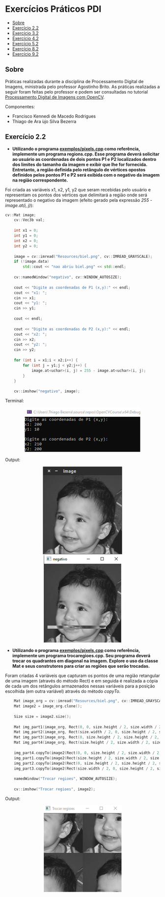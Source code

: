 # Exercícios Práticos PDI

- [Sobre](#-sobre)
- [Exercício 2.2](#-exercício-2.2)
- [Exercício 3.2](#-exercício-2.2)
- [Exercício 4.2](#-exercício-4.2)
- [Exercício 5.2](#-exercício-5.2)
- [Exercício 8.2](#-exercício-8.2)
- [Exercício 9.2](#-exercício-9.2)

## Sobre
Práticas realizadas durante a disciplina de Processamento Digital de Imagens, ministrada pelo professor Agostinho Brito. As práticas realizadas a seguir foram feitas pelo professor e podem ser consultadas no tutorial [Processamento Digital de Imagens com OpenCV](https://agostinhobritojr.github.io/tutorial/pdi/#_pref%C3%A1cio).

Componentes:
- Francisco Kennedi de Macedo Rodrigues
- Thiago de Ara ́ujo Silva Bezerra

## Exercício 2.2
- **Utilizando o programa [exemplos/pixels.cpp](https://agostinhobritojr.github.io/tutorial/pdi/exemplos/pixels.cpp) como referência, implemente um programa regions.cpp. Esse programa deverá solicitar ao usuário as coordenadas de dois pontos P1 e P2 localizados dentro dos limites do tamanho da imagem e exibir que lhe for fornecida. Entretanto, a região definida pelo retângulo de vértices opostos definidos pelos pontos P1 e P2 será exibida com o negativo da imagem na região correspondente.**

Foi criada as variáveis x1, x2, y1, y2 que seram recebidas pelo usuário e representam os pontos dos vértices que delimitará a região onde será representado o negativo da imagem (efeito gerado pela expressão *255 - image.at<uchar>(i, j)*):
```cpp
cv::Mat image;
    cv::Vec3b val;

    int x1 = 0;
    int y1 = 0;
    int x2 = 0;
    int y2 = 0;

    image = cv::imread("Resources/biel.png", cv::IMREAD_GRAYSCALE);
    if (!image.data)
        std::cout << "nao abriu biel.png" << std::endl;

    cv::namedWindow("negativo", cv::WINDOW_AUTOSIZE);

    cout << "Digite as coordenadas de P1 (x,y):" << endl;
    cout << "x1: ";
    cin >> x1;
    cout << "y1: ";
    cin >> y1;

    cout << endl;

    cout << "Digite as coordenadas de P2 (x,y):" << endl;
    cout << "x2: ";
    cin >> x2;
    cout << "y2: ";
    cin >> y2;

    for (int i = x1;i < x2;i++) {
        for (int j = y1;j < y2;j++) {
            image.at<uchar>(i, j) = 255 - image.at<uchar>(i, j);
        }
    }
    
    cv::imshow("negativo", image);

```
Terminal:
<p align="center">
  <img alt="biel_original" src="./exercicio 2.2/terminal.png">
</p>

Output:
<p align="center">
  <img alt="biel_original" src="./exercicio 2.2/biel.png">
  <img alt="biel_original" src="./exercicio 2.2/output1.png">
</p>

- **Utilizando o programa [exemplos/pixels.cpp](https://agostinhobritojr.github.io/tutorial/pdi/exemplos/pixels.cpp) como referência, implemente um programa trocaregioes.cpp. Seu programa deverá trocar os quadrantes em diagonal na imagem. Explore o uso da classe Mat e seus construtores para criar as regiões que serão trocadas.**

Foram criadas 4 variáveis que capturam os pontos de uma região retangular de uma imagem (através do método Rect) e em seguida é realizada a cópia de cada um dos retângulos armazenados nessas variáveis para a posição escolhida (em outra variável) através do método *copyTo*.

```cpp
    Mat image_org = cv::imread("Resources/biel.png", cv::IMREAD_GRAYSCALE);
    Mat image2 = image_org.clone();

    Size size = image2.size();

    Mat img_part1(image_org, Rect(0, 0, size.height / 2, size.width / 2));
    Mat img_part2(image_org, Rect(size.width / 2, 0, size.height / 2, size.width / 2));
    Mat img_part3(image_org, Rect(0, size.height / 2, size.height / 2, size.width / 2));
    Mat img_part4(image_org, Rect(size.height / 2, size.width / 2, size.height / 2, size.width / 2));

    img_part4.copyTo(image2(Rect(0, 0, size.height / 2, size.width / 2)));
    img_part1.copyTo(image2(Rect(size.height / 2, size.width / 2, size.height / 2, size.width / 2)));
    img_part2.copyTo(image2(Rect(0, size.height / 2, size.height / 2, size.width / 2)));
    img_part3.copyTo(image2(Rect(size.width / 2, 0, size.height / 2, size.width / 2)));

    namedWindow("Trocar regioes", WINDOW_AUTOSIZE);

    cv::imshow("Trocar regioes", image2);
```
Output:
<p align="center">
  <img alt="biel_original" src="./exercicio 2.2/output2.png">
</p>


